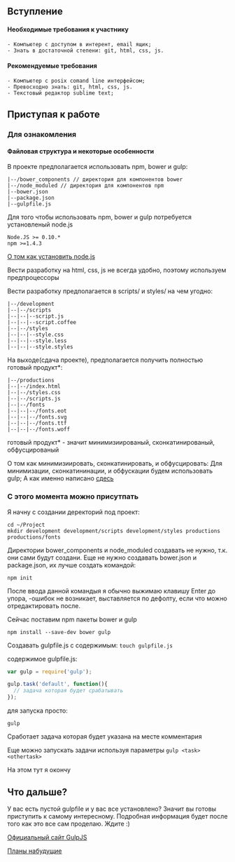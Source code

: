 ## Вступление

#### Необходимые требования к участнику
	- Компьютер с доступом в интерент, email ящик;
	- Знать в достаточной степени: git, html, css, js.

#### Рекомендуемые требования
	- Компьютер с posix comand line интерфейсом;
	- Превосходно знать: git, html, css, js.
	- Текстовый редактор sublime text;

## Приступая к работе

### Для ознакомления

#### Файловая структура и некоторые особенности

В проекте предполагается использовать npm, bower и gulp:
```
|--/bower_components // директория для компонентов bower
|--/node_moduled // директория для компонентов npm
|--bower.json
|--package.json
|--gulpfile.js
```
Для того чтобы использовать npm, bower и gulp потребуется установленый node.js
```
Node.JS >= 0.10.* 
npm >=1.4.3 
````
[О том как установить node.js](https://github.com/joyent/node/wiki/Installing-Node.js-via-package-manager)

Вести разработку на html, css, js не всегда удобно, поэтому используем предпроцессоры

Вести разработку предполагается в scripts/ и styles/ на чем угодно:
```
|--/development
|--|--/scripts
|--|--|--script.js
|--|--|--script.coffee
|--|--/styles
|--|--|--style.css
|--|--|--style.less
|--|--|--style.styles
```
На выходе(сдача проекте), предполагается получить полностью готовый продукт*:
```
|--/productions
|--|--/index.html
|--|--/styles.css
|--|--/scripts.js
|--|--/fonts
|--|--|--/fonts.eot
|--|--|--/fonts.svg
|--|--|--/fonts.ttf
|--|--|--/fonts.woff
```
готовый продукт* - значит минимизиированый, сконкатинированый, обфусцированый

О том как минимизиировать, сконкатинировать, и обфусцировать:
Для минимизации, сконкатининации, и обфускации будем использовать gulp;
А как именно написано [сдесь](http://habrahabr.ru/post/208890/)

### С этого момента можно присутпать

Я начну с создании деректорий под проект:
```
cd ~/Project
mkdir development development/scripts development/styles productions productions/fonts
```
Директории bower_components и node_moduled создавать не нужно, т.к. они сами будут создани.
Еще не нужно создавать bower.json и package.json, их лучше создать командой:
```
npm init
```
После ввода данной командыя я обычно выжимаю клавишу Enter до упора, 
-ошибок не возникает, выставляется по дефолту, если что можно отредактировать после.

Сейчас поставим npm пакеты bower и gulp
```
npm install --save-dev bower gulp
```

Создавать gulpfile.js с содержимым:
`touch gulpfile.js`

содержимое gulpfile.js:

```javascript
var gulp = require('gulp');

gulp.task('default', function(){
  // задача которая будет срабатывать 
});
```
для запуска просто:
```
gulp
```
Сработает задача которая будет указана на месте комментария

Еще можно запускать задачи используя параметры `gulp <task> <othertask>`

На этом тут я окончу

## Что дальше?

У вас есть пустой gulpfile и у вас все установлено? Значит вы готовы приступить к самому интересному. Подробная информация будет после того как это все сам проделаю. Ждите :)

[Официальный сайт GulpJS](http://gulpjs.com/)

[Планы набудущие](/trash.md)